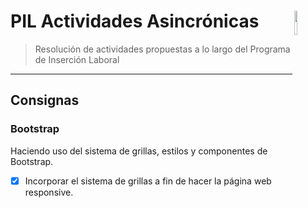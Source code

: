 # PIL Actividades Asincrónicas [<img align="right"  src="https://files.embluemail.com/uo/6499/et9aqooxeaqqmsp.jpg" width="10%">](https://empleoyfamilia.cba.gov.ar/programa-de-insercion-laboral-en-nuevas-tecnologias/)
>Resolución de actividades propuestas a lo largo del Programa de Inserción Laboral
---
## Consignas
### Bootstrap
Haciendo uso del sistema de grillas, estilos y componentes de Bootstrap.

- [x] Incorporar el sistema de grillas a fin de hacer la página web responsive.